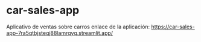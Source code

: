 # car-sales-app
Aplicativo de ventas sobre carros
enlace de la aplicación: https://car-sales-app-7ra5qtbjsteqj88lamrqyq.streamlit.app/